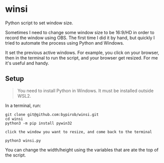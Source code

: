 # winsi

Python script to set window size.

Sometimes I need to change some window size to be 16:9/HD in order to record the window using OBS. The first time I did it by hand, but quickly I tried to automate the process using Python and Windows.

It set the previous active windows. For example, you click on your browser, then in the terminal to run the script, and your browser get resized. For me it's useful and handy.

## Setup

> You need to install Python in Windows. It must be installed outside WSL2.

In a terminal, run:

```
git clone git@github.com:bypirob/winsi.git
cd winsi
python3 -m pip install pywin32

click the window you want to resize, and come back to the terminal

python3 winsi.py
```

You can change the width/height using the variables that are ate the top of the script.
